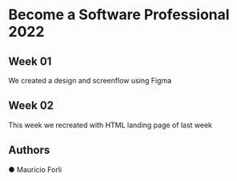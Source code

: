 # Become a Software Professional 2022

## Week 01

We created a design and screenflow using Figma

## Week 02

This week we recreated with HTML landing page of last week

## Authors

● Mauricio Forli
